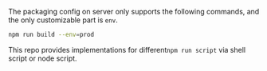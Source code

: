 The packaging config on server only supports the following commands, and the only customizable part is `env`.

```bash
npm run build --env=prod
```

This repo provides implementations for different`npm run script` via shell script or node script.